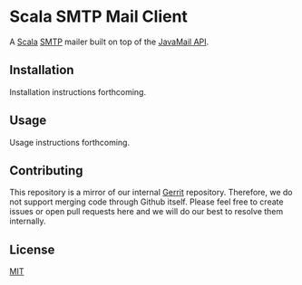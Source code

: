 # Scala SMTP Mail Client

A [Scala](http://scala-lang.org/) [SMTP](https://en.wikipedia.org/wiki/Simple_Mail_Transfer_Protocol) mailer
built on top of the [JavaMail API](https://javamail.java.net/nonav/docs/api/).

## Installation

Installation instructions forthcoming.

## Usage

Usage instructions forthcoming.

## Contributing

This repository is a mirror of our internal [Gerrit](https://www.gerritcodereview.com/) repository. Therefore, we do not
support merging code through Github itself. Please feel free to create issues or open pull requests here and we will do
our best to resolve them internally.

## License

[MIT](http://opensource.org/licenses/MIT)
